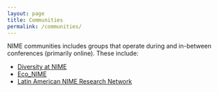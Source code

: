 ```yaml
---
layout: page
title: Communities
permalink: /communities/
---
```


NIME communities includes groups that operate during and in-between conferences (primarily online). These include:
- [Diversity at NIME](https://diversity.nime.org)
- [Eco\_NIME](https://eco.nime.org)
- [Latin American NIME Research Network](https://latam.nime.org)